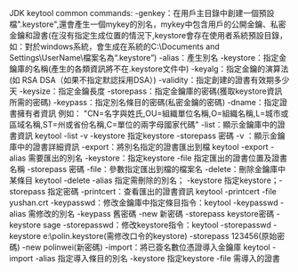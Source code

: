 JDK keytool common commands:
-genkey：在用戶主目錄中創建一個預設檔".keystore",還會產生一個mykey的別名，mykey中包含用戶的公開金鑰、私密金鑰和證書(在沒有指定生成位置的情況下,keystore會存在使用者系統預設目錄，如：對於windows系統，會生成在系統的C:\Documents and Settings\UserName\檔案名為“.keystore”)
-alias：產生別名
-keystore：指定金鑰庫的名稱(產生的各類資訊將不在.keystore文件中)
-keyalg：指定金鑰的演算法 (如 RSA  DSA（如果不指定默認採用DSA）)
-validity：指定創建的證書有效期多少天
-keysize：指定金鑰長度
-storepass：指定金鑰庫的密碼(獲取keystore資訊所需的密碼)
-keypass：指定別名條目的密碼(私密金鑰的密碼)
-dname：指定證書擁有者資訊 例如：  "CN=名字與姓氏,OU=組織單位名稱,O=組織名稱,L=城市或區域名稱,ST=州或省份名稱,C=單位的兩字母國家代碼"
-list：顯示金鑰庫中的證書資訊      keytool -list -v -keystore 指定keystore -storepass 密碼
-v ：顯示金鑰庫中的證書詳細資訊
-export：將別名指定的證書匯出到檔  keytool -export -alias 需要匯出的別名
-keystore：指定keystore -file 指定匯出的證書位置及證書名稱 -storepass 密碼
-file：參數指定匯出到檔的檔案名
-delete：刪除金鑰庫中某條目 keytool -delete -alias 指定需刪除的別名； -keystore 指定keystore；-storepass 指定密碼
-printcert：查看匯出的證書資訊          keytool -printcert -file yushan.crt
-keypasswd：修改金鑰庫中指定條目指令：keytool -keypasswd -alias 需修改的別名 -keypass 舊密碼 -new  新密碼  -storepass keystore密碼  -keystore sage
-storepasswd：修改keystore指令：keytool -storepasswd -keystore e:\polin.keystore(需修改口令的keystore) -storepass 123456(原始密碼) -new polinwei(新密碼)
-import：將已簽名數位憑證導入金鑰庫  keytool -import -alias 指定導入條目的別名 -keystore 指定keystore -file 需導入的證書
